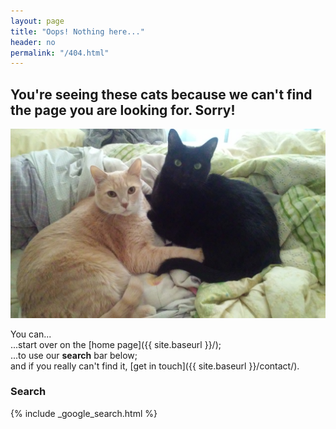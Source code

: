 ```yaml
---
layout: page
title: "Oops! Nothing here..."
header: no
permalink: "/404.html"
---
```


## You're seeing these cats because we can't find the page you are looking for. Sorry!

<img src="/images/DevOpKitten.jpg" alt="babies" class="inline"/>

You can...  
...start over on the [home page]({{ site.baseurl }}/);  
...to use our **search** bar below;  
and if you really can't find it, [get in touch]({{ site.baseurl }}/contact/).

### Search

{% include _google_search.html %}
